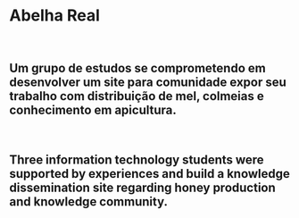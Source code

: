 # Abelha  Real

&nbsp;
## Um grupo de estudos se comprometendo em desenvolver um site para comunidade expor seu trabalho com distribuição de mel, colmeias e conhecimento em apicultura.


&nbsp;
## Three information technology students were supported by experiences and build a knowledge dissemination site regarding honey production and knowledge community.



